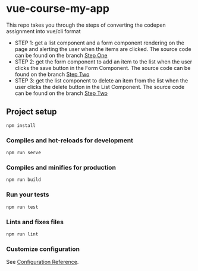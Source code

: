 # vue-course-my-app

This repo takes you through the steps of converting the codepen assignment into vue/cli format

- STEP 1: get a list component and a form component rendering on the page and alerting the user when the items are clicked. The source code can be found on the branch [Step One](https://github.com/aaronksaunders/vue-course-my-app/tree/step-1)
- STEP 2: get the form component to add an item to the list when the user clicks the save button in the Form Component. The source code can be found on the branch [Step Two](https://github.com/aaronksaunders/vue-course-my-app/tree/step-2)
- STEP 3: get the list component to delete an item from the list when the user clicks the delete button in the List Component. The source code can be found on the branch [Step Two](https://github.com/aaronksaunders/vue-course-my-app/tree/step-2)


## Project setup
```
npm install
```

### Compiles and hot-reloads for development
```
npm run serve
```

### Compiles and minifies for production
```
npm run build
```

### Run your tests
```
npm run test
```

### Lints and fixes files
```
npm run lint
```

### Customize configuration
See [Configuration Reference](https://cli.vuejs.org/config/).
